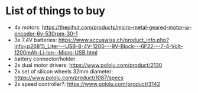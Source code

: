 # List of things to buy

- 4x motors: https://thepihut.com/products/micro-metal-geared-motor-w-encoder-6v-530rpm-30-1
- 3x 7.4V batteries: https://www.accuswiss.ch/product_info.php?info=p26815_Liter---USB-8-4V-1200---9V-Block---6F22---7-4-Volt-1200mAh-Li-Ion--Micro-USB.html
- battery connector/holder
- 2x dual motor drivers: https://www.pololu.com/product/2130
- 2x set of silicon wheels 32mm diameter: https://www.pololu.com/product/1087/specs
- 2x speed controller?: https://www.pololu.com/product/3142
